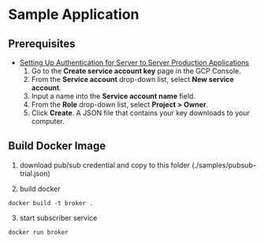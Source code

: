 # Sample Application

## Prerequisites

* [Setting Up Authentication for Server to Server Production Applications](https://cloud.google.com/docs/authentication/production)
    1. Go to the **Create service account key** page in the GCP Console.
    2. From the **Service account** drop-down list, select **New service account**.
    3. Input a name into the **Service account name** field.
    4. From the **Role** drop-down list, select **Project > Owner**.
    5. Click **Create**. A JSON file that contains your key downloads to your computer.

## Build Docker Image

1. download pub/sub credential and copy to this folder (./samples/pubsub-trial.json)

2. build docker

```
docker build -t broker .
```

3. start subscriber service

```
docker run broker
```
